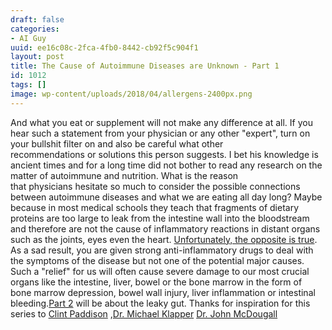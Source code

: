 ```yaml
---
draft: false
categories:
- AI Guy
uuid: ee16c08c-2fca-4fb0-8442-cb92f5c904f1
layout: post
title: The Cause of Autoimmune Diseases are Unknown - Part 1
id: 1012
tags: []
image: wp-content/uploads/2018/04/allergens-2400px.png
---
```


And what you eat or supplement will not make any difference at all. If you hear such a statement from your physician or any other "expert", turn on your bullshit filter on and also be careful what other recommendations&nbsp;or&nbsp;solutions this person suggests. I bet his knowledge is ancient times and for a long time did not bother to read any research on the matter of autoimmune and nutrition. What is the reason that&nbsp;physicians&nbsp;hesitate so much to consider the possible connections between autoimmune diseases and what we are eating all day long? Maybe because in most medical schools they teach that&nbsp;fragments of dietary proteins are too large to leak from the intestine wall into the bloodstream and therefore are not the cause of inflammatory reactions in distant organs such as the joints, eyes even the heart. [Unfortunately,&nbsp;the opposite is true](https://www.ncbi.nlm.nih.gov/pmc/articles/PMC5440529/). As a&nbsp;sad result, you are given strong&nbsp;anti-inflammatory drugs to deal with the symptoms of the disease but not one of the potential major causes. Such a "relief" for us will often cause severe damage to our most crucial organs like the intestine, liver, bowel or the bone marrow in the form of bone&nbsp;marrow depression,&nbsp;bowel wall injury,&nbsp;liver inflammation or&nbsp;intestinal bleeding.[Part 2](https://factastichealth.com/the-cause-of-autoimmune-diseases-are-unknown-part-2) will be about the leaky gut. Thanks for inspiration for this series to [Clint Paddison](https://www.paddisonprogram.com/) ,[Dr. Michael Klapper](https://doctorklaper.com/answers/answers07)&nbsp;[Dr. John McDougall](https://www.drmcdougall.com/)

